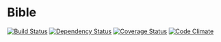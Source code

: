 Bible
=====

[![Build Status](https://travis-ci.org/k-rudy/bible.svg?branch=master)](https://travis-ci.org/k-rudy/bible)
[![Dependency Status](https://gemnasium.com/k-rudy/bible.png)](https://gemnasium.com/k-rudy/bible)
[![Coverage Status](https://coveralls.io/repos/k-rudy/bible/badge.png)](https://coveralls.io/r/k-rudy/bible)
[![Code Climate](https://codeclimate.com/github/k-rudy/bible.png)](https://codeclimate.com/github/k-rudy/bible)
